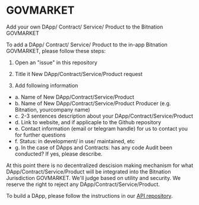 # GOVMARKET

Add your own DApp/ Contract/ Service/ Product to the Bitnation GOVMARKET

To add a DApp/ Contract/ Service/ Product to the in-app Bitnation GOVMARKET, please follow these steps:

1. Open an "issue" in this repository

2. Title it New DApp/Contract/Service/Product request

3. Add following information

  * a. Name of New DApp/Contract/Service/Product
  * b. Name of New DApp/Contract/Service/Product Producer (e.g. Bitnation, yourcompany name)
  * c. 2-3 sentences description about your DApp/Contract/Service/Product
  * d. Link to website, and if applicaple to the Github repository
  * e. Contact information (email or telegram handle) for us to contact you for further questions
  * f. Status: in development/ in use/ maintained, etc
  * g. In the case of DApps and Contracts: has any code Audit been conducted? If yes, please describe.
  
  
 At this point there is no decentralized descision making mechanism for what DApp/Contract/Service/Product will be integrated into the Bitnation Jurisdiction GOVMARKET. We'll judge based on utility and security. We reserve the right to reject any DApp/Contract/Service/Product.
 
 To build a DApp, please follow the instructions in our [API repository](https://github.com/Bit-Nation/pangea-developer-documentation/blob/master/docs/dapp_engine_docs.md).
